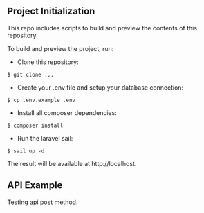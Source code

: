 ## Project Initialization

This repo includes scripts to build and preview the contents of this repository.

To build and preview the project, run:

* Clone this repository:
```
$ git clone ...
```
* Create your .env file and setup your database connection:
```
$ cp .env.example .env
```
* Install all composer dependencies:
```
$ composer install
```
* Run the laravel sail:
```
$ sail up -d
```
The result will be available at http://localhost.

## API Example

Testing api post method.

